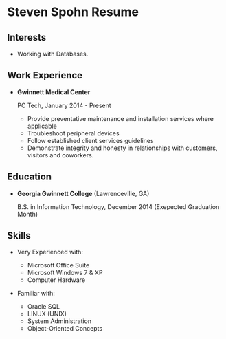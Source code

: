 Steven Spohn Resume
===============


Interests
---------

*   Working with Databases.


Work Experience
---------------

*  **Gwinnett Medical Center**

    PC Tech, January 2014 - Present
    
    -   Provide preventative maintenance and installation services where applicable
    -   Troubleshoot peripheral devices
    -   Follow established client services guidelines
    -   Demonstrate integrity and honesty in relationships with customers, visitors and coworkers. 


Education
---------

*   **Georgia Gwinnett College** (Lawrenceville, GA)

    B.S. in Information Technology, December 2014 (Exepected Graduation Month)


Skills
------

*   Very Experienced with:

    -   Microsoft Office Suite
    -   Microsoft Windows 7 & XP
    -   Computer Hardware
    
    
*   Familiar with:

    -   Oracle SQL
    -   LINUX (UNIX)
    -   System Administration
    -   Object-Oriented Concepts
